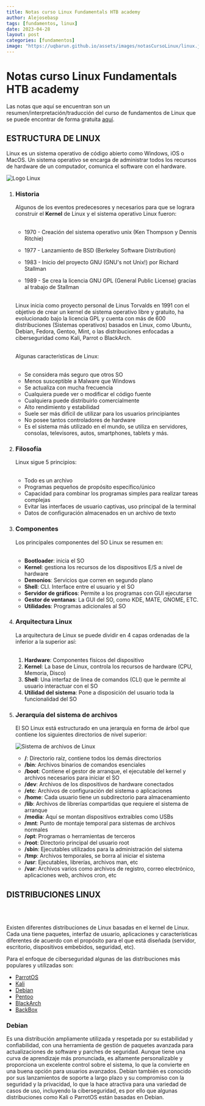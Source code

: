 ```yaml
---
title: Notas curso Linux Fundamentals HTB academy
author: Alejosebasp
tags: [fundamentos, linux]
date: 2023-04-28
layout: post
categories: [fundamentos]
image: "https://uqbarun.github.io/assets/images/notasCursoLinux/linux.jpg"
---
```

# Notas curso Linux Fundamentals HTB academy
Las notas que aquí se encuentran son un resumen/interpretación/traducción del curso de fundamentos de Linux que se puede encontrar de forma gratuita [aquí](https://academy.hackthebox.com/course/preview/linux-fundamentals).

<!--more-->

## **ESTRUCTURA DE LINUX**

Linux es un sistema operativo de código abierto como Windows, iOS o MacOS. Un sistema operativo se encarga de administrar todos los recursos de hardware de un computador, comunica el software con el hardware.

![Logo Linux ](https://uqbarun.github.io/assets/images/notasCursoLinux/memeLinux.jpeg)

1. ### Historia

    Algunos de los eventos predecesores y necesarios para que se lograra construir el **Kernel** de Linux y el sistema operativo Linux fueron:  <br> <br>

    - 1970 - Creación del sistema operativo unix (Ken Thompson y Dennis Ritchie)

    - 1977 - Lanzamiento de BSD (Berkeley Software Distribution)

    - 1983 - Inicio del proyecto GNU (GNU's not Unix!) por Richard Stallman

    - 1989 - Se crea la licencia GNU GPL (General Public License) gracias al trabajo de Stallman <br> <br>
    
    Linux inicia como proyecto personal de Linus Torvalds en 1991 con el objetivo de crear un kernel de sistema operativo libre y gratuito, ha evolucionado bajo la licencia GPL y cuenta con más de 600 distribuciones (Sistemas operativos) basados en Linux, como Ubuntu, Debian, Fedora, Gentoo, Mint, o las distribuciones enfocadas a ciberseguridad como Kali, Parrot o BlackArch.  <br> <br>

    Algunas características de Linux: <br> <br>

    - Se considera más seguro que otros SO
    - Menos susceptible a Malware que Windows
    - Se actualiza con mucha frecuencia
    - Cualquiera puede ver o modificar el código fuente
    - Cualquiera puede distribuirlo comercialmente
    - Alto rendimiento y estabilidad 
    - Suele ser más difícil de utilizar para los usuarios principiantes
    - No posee tantos controladores de hardware
    - Es el sistema más utilizado en el mundo, se utiliza en servidores, consolas, televisores, autos, smartphones, tablets y más.

2. ### Filosofía

    Linux sigue 5 principios: <br> <br>

    - Todo es un archivo
    - Programas pequeños de propósito específico/único
    - Capacidad para combinar los programas simples para realizar tareas complejas
    - Evitar las interfaces de usuario captivas, uso principal de la terminal
    - Datos de configuración almacenados en un archivo de texto

3. ### Componentes

    Los principales componentes del SO Linux se resumen en: <br> <br>

    - **Bootloader**: inicia el SO
    - **Kernel**: gestiona los recursos de los dispositivos E/S a nivel de hardware 
    - **Demonios**: Servicios que corren en segundo plano
    - **Shell**: CLI. Interface entre el usuario y el SO
    - **Servidor de gráficos**: Permite a los programas con GUI ejecutarse
    - **Gestor de ventanas**: La GUI del SO, como KDE, MATE, GNOME, ETC.
    - **Utilidades**: Programas adicionales al SO

4. ### Arquitectura Linux

    La arquitectura de Linux se puede dividir en 4 capas ordenadas de la inferior a la superior así: <br> <br>

    1. **Hardware**:  Componentes físicos del dispositivo
    2. **Kernel**: La base de Linux, controla los recursos de hardware (CPU, Memoria, Disco)
    3. **Shell**: Una interfaz de linea de comandos (CLI) que le permite al usuario interactuar con el SO
    5. **Utilidad del sistema**: Pone a disposición del usuario toda la funcionalidad del SO

5. ### Jerarquía del sistema de archivos
    
    El SO Linux está estructurado en una jerarquía en forma de árbol que contiene los siguientes directorios de nivel superior:

    ![Sistema de archivos de Linux](https://uqbarun.github.io/assets/images/notasCursoLinux/linuxFS.png "Sistema de archivos de Linux")

    - **/**: Directorio raíz, contiene todos los demás directorios
    - **/bin**: Archivos binarios de comandos esenciales
    - **/boot**: Contiene el gestor de arranque, el ejecutable del kernel y archivos necesarios para iniciar el SO
    - **/dev**: Archivos de los dispositivos de hardware conectados
    - **/etc**: Archivos de configuración del sistema o aplicaciones
    - **/home**: Cada usuario tiene un subdirectorio para almacenamiento
    - **/lib**: Archivos de librerías compartidas que requiere el sistema de arranque
    - **/media**: Aquí se montan dispositivos extraíbles como USBs
    - **/mnt**: Punto de montaje temporal para sistemas de archivos normales
    - **/opt**: Programas o herramientas de terceros
    - **/root**: Directorio principal del usuario root
    - **/sbin**: Ejecutables utilizados para la administración del sistema
    - **/tmp**: Archivos temporales, se borra al iniciar el sistema
    - **/usr**: Ejecutables, librerías, archivos man, etc
    - **/var**: Archivos varios como archivos de registro, correo electrónico, aplicaciones web, archivos cron, etc

## **DISTRIBUCIONES LINUX**

<br> <br>

Existen diferentes distribuciones de Linux basadas en el kernel de Linux. Cada una tiene paquetes, interfaz de usuario, aplicaciones y características diferentes de acuerdo con el propósito para el que está diseñada (servidor, escritorio, dispositivos embebidos, seguridad, etc).

Para el enfoque de ciberseguridad algunas de las distribuciones más populares y utilizadas son:

- [ParrotOS](https://www.parrotsec.org/)
- [Kali](https://www.kali.org)
- [Debian](https://www.debian.org/)
- [Pentoo](https://www.pentoo.ch/)
- [BlackArch](https://www.blackarch.org/)
- [BackBox](https://www.backbox.org/)

### Debian

Es una distribución ampliamente utilizada y respetada por su estabilidad y confiabilidad, con una herramienta de gestión de paquetes avanzada para actualizaciones de software y parches de seguridad. Aunque tiene una curva de aprendizaje más pronunciada, es altamente personalizable y proporciona un excelente control sobre el sistema, lo que la convierte en una buena opción para usuarios avanzados. Debian también es conocido por sus lanzamientos de soporte a largo plazo y su compromiso con la seguridad y la privacidad, lo que la hace atractiva para una variedad de casos de uso, incluyendo la ciberseguridad, es por ello que algunas distribuciones como Kali o ParrotOS están basadas en Debian. <br> <br>